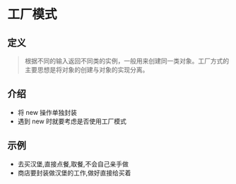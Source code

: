 # 工厂模式

## 定义

> 根据不同的输入返回不同类的实例，一般用来创建同一类对象。工厂方式的主要思想是将对象的创建与对象的实现分离。

## 介绍

-   将 new 操作单独封装
-   遇到 new 时就要考虑是否使用工厂模式

## 示例

-   去买汉堡,直接点餐,取餐,不会自己亲手做
-   商店要封装做汉堡的工作,做好直接给买着
